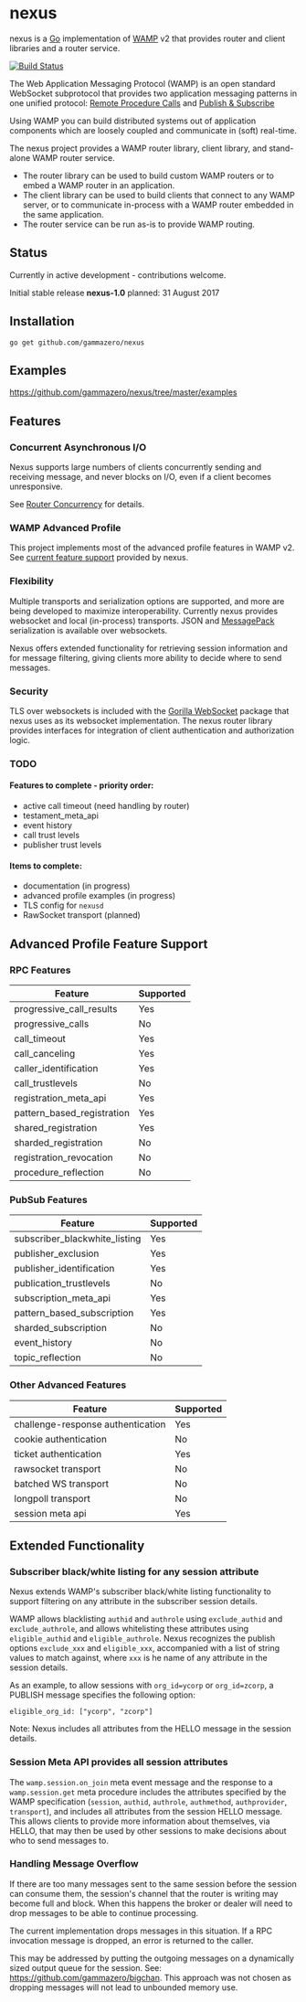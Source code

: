 # nexus
nexus is a [Go](http://golang.org/) implementation of [WAMP](http://wamp-proto.org/) v2 that provides router and client libraries and a router service.

[![Build Status](https://travis-ci.org/gammazero/nexus.svg)](https://travis-ci.org/gammazero/nexus)

The Web Application Messaging Protocol (WAMP) is an open standard WebSocket subprotocol that provides two application messaging patterns in one unified protocol:
[Remote Procedure Calls](http://wamp-proto.org/faq/#rpc) and [Publish & Subscribe](http://wamp-proto.org/faq/#pubsub)

Using WAMP you can build distributed systems out of application components which are loosely coupled and communicate in (soft) real-time.

The nexus project provides a WAMP router library, client library, and stand-alone WAMP router service.
 - The router library can be used to build custom WAMP routers or to embed a WAMP router in an application.
 - The client library can be used to build clients that connect to any WAMP server, or to communicate in-process with a WAMP router embedded in the same application.
 - The router service can be run as-is to provide WAMP routing.

## Status
Currently in active development - contributions welcome.

Initial stable release **nexus-1.0** planned: 31 August 2017

## Installation
```
go get github.com/gammazero/nexus
```

## Examples

https://github.com/gammazero/nexus/tree/master/examples

## Features

### Concurrent Asynchronous I/O

Nexus supports large numbers of clients concurrently sending and receiving message, and never blocks on I/O, even if a client becomes unresponsive.  

See [Router Concurrency](https://github.com/gammazero/nexus/wiki/Router-Concurrency) for details.

### WAMP Advanced Profile

This project implements most of the advanced profile features in WAMP v2.  See [current feature support](https://github.com/gammazero/nexus#advanced-profile-feature-support) provided by nexus.

### Flexibility

Multiple transports and serialization options are supported, and more are being developed to maximize interoperability.  Currently nexus provides websocket and local (in-process) transports.  JSON and [MessagePack](http://msgpack.org/index.html) serialization is available over websockets.

Nexus offers extended functionality for retrieving session information and for message filtering, giving clients more ability to decide where to send messages.

### Security

TLS over websockets is included with the [Gorilla WebSocket](https://github.com/gorilla/websocket) package that nexus uses as its websocket implementation.  The nexus router library provides interfaces for integration of client authentication and authorization logic.

### TODO

#### Features to complete - priority order:
- active call timeout (need handling by router)
- testament_meta_api
- event history
- call trust levels
- publisher trust levels

#### Items to complete:
- documentation (in progress)
- advanced profile examples (in progress)
- TLS config for `nexusd`
- RawSocket transport (planned)

## Advanced Profile Feature Support

### RPC Features

| Feature | Supported |
| ------- | --------- |
| progressive_call_results | Yes |
| progressive_calls | No |
| call_timeout | Yes |
| call_canceling | Yes |
| caller_identification | Yes | 
| call_trustlevels | No |
| registration_meta_api | Yes
| pattern_based_registration | Yes | 
| shared_registration | Yes |
| sharded_registration | No |
| registration_revocation | No |
| procedure_reflection | No |
 
### PubSub Features

| Feature | Supported |
| ------- | --------- |
| subscriber_blackwhite_listing | Yes |
| publisher_exclusion | Yes |
| publisher_identification | Yes |
| publication_trustlevels | No|
| subscription_meta_api | Yes |
| pattern_based_subscription | Yes |
| sharded_subscription | No |
| event_history | No |
| topic_reflection | No |

### Other Advanced Features

| Feature | Supported |
| ------- | --------- |
| challenge-response authentication | Yes | 
| cookie authentication | No |
| ticket authentication | Yes |
| rawsocket transport | No |
| batched WS transport | No |
| longpoll transport | No |
| session meta api | Yes |

## Extended Functionality

### Subscriber black/white listing for any session attribute

Nexus extends WAMP's subscriber black/white listing functionality to support filtering on any attribute in the subscriber session details.

WAMP allows blacklisting `authid` and `authrole` using `exclude_authid` and `exclude_authrole`, and allows whitelisting these attributes using `eligible_authid` and `eligible_authrole`.  Nexus recognizes the publish options `exclude_xxx` and `eligible_xxx`, accompanied with a list of string values to match against, where `xxx` is he name of any attribute in the session details.

As an example, to allow sessions with `org_id=ycorp` or `org_id=zcorp`, a PUBLISH message specifies the following option:
```
eligible_org_id: ["ycorp", "zcorp"]
```

Note: Nexus includes all attributes from the HELLO message in the session details.

### Session Meta API provides all session attributes

The `wamp.session.on_join` meta event message and the response to a `wamp.session.get` meta procedure includes the attributes specified by the WAMP specification (`session`, `authid`, `authrole`, `authmethod`, `authprovider`, `transport`), and includes all attributes from the session HELLO message.  This allows clients to provide more information about themselves, via HELLO, that may then be used by other sessions to make decisions about who to send messages to.

### Handling Message Overflow

If there are too many messages sent to the same session before the session can consume them, the session's channel that the router is writing may become full and block. When this happens the broker or dealer will need to drop messages to be able to continue processing.

The current implementation drops messages in this situation.  If a RPC invocation message is dropped, an error is returned to the caller.

This may be addressed by putting the outgoing messages on a dynamically sized output queue for the session.  See: https://github.com/gammazero/bigchan.  This approach was not chosen as dropping messages will not lead to unbounded memory use. 
